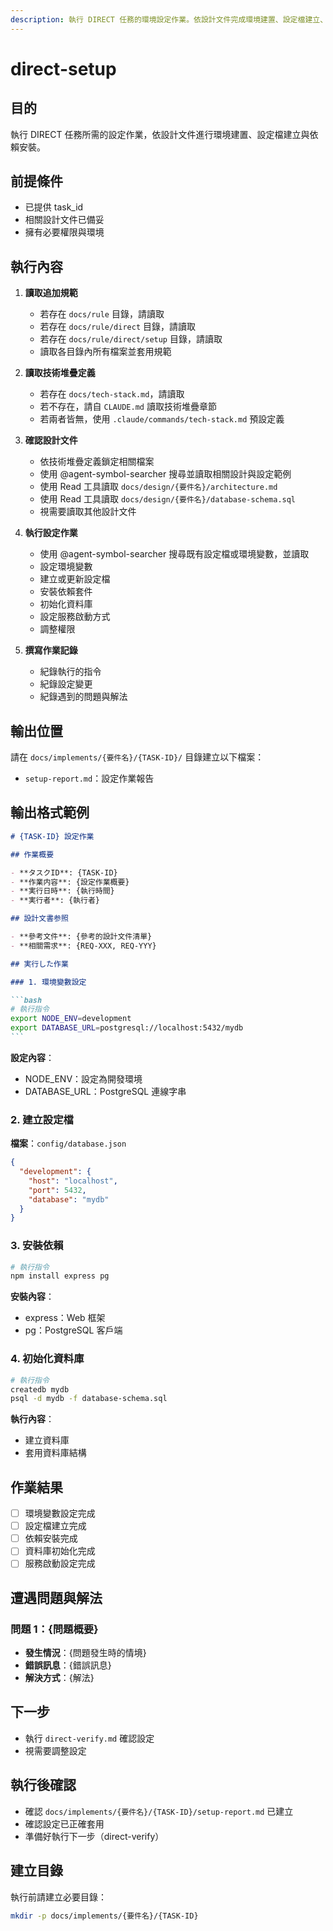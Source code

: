 ```yaml
---
description: 執行 DIRECT 任務的環境設定作業。依設計文件完成環境建置、設定檔建立、依賴安裝等工作。
---
```


# direct-setup

## 目的

執行 DIRECT 任務所需的設定作業，依設計文件進行環境建置、設定檔建立與依賴安裝。

## 前提條件

- 已提供 task_id
- 相關設計文件已備妥
- 擁有必要權限與環境

## 執行內容

1. **讀取追加規範**
   - 若存在 `docs/rule` 目錄，請讀取
   - 若存在 `docs/rule/direct` 目錄，請讀取  
   - 若存在 `docs/rule/direct/setup` 目錄，請讀取
   - 讀取各目錄內所有檔案並套用規範

2. **讀取技術堆疊定義**
   - 若存在 `docs/tech-stack.md`，請讀取
   - 若不存在，請自 `CLAUDE.md` 讀取技術堆疊章節  
   - 若兩者皆無，使用 `.claude/commands/tech-stack.md` 預設定義

3. **確認設計文件**
   - 依技術堆疊定義鎖定相關檔案
   - 使用 @agent-symbol-searcher 搜尋並讀取相關設計與設定範例
   - 使用 Read 工具讀取 `docs/design/{要件名}/architecture.md`
   - 使用 Read 工具讀取 `docs/design/{要件名}/database-schema.sql`
   - 視需要讀取其他設計文件

4. **執行設定作業**
   - 使用 @agent-symbol-searcher 搜尋既有設定檔或環境變數，並讀取
   - 設定環境變數
   - 建立或更新設定檔
   - 安裝依賴套件
   - 初始化資料庫
   - 設定服務啟動方式
   - 調整權限

5. **撰寫作業記錄**
   - 紀錄執行的指令
   - 紀錄設定變更
   - 紀錄遇到的問題與解法

## 輸出位置

請在 `docs/implements/{要件名}/{TASK-ID}/` 目錄建立以下檔案：
- `setup-report.md`：設定作業報告

## 輸出格式範例

````markdown
# {TASK-ID} 設定作業

## 作業概要

- **タスクID**: {TASK-ID}
- **作業内容**: {設定作業概要}
- **実行日時**: {執行時間}
- **実行者**: {執行者}

## 設計文書参照

- **參考文件**: {參考的設計文件清單}
- **相關需求**: {REQ-XXX, REQ-YYY}

## 実行した作業

### 1. 環境變數設定

```bash
# 執行指令
export NODE_ENV=development
export DATABASE_URL=postgresql://localhost:5432/mydb
```
````

**設定內容**：

- NODE_ENV：設定為開發環境
- DATABASE_URL：PostgreSQL 連線字串

### 2. 建立設定檔

**檔案**：`config/database.json`

```json
{
  "development": {
    "host": "localhost",
    "port": 5432,
    "database": "mydb"
  }
}
```

### 3. 安裝依賴

```bash
# 執行指令
npm install express pg
```

**安裝內容**：

- express：Web 框架
- pg：PostgreSQL 客戶端

### 4. 初始化資料庫

```bash
# 執行指令
createdb mydb
psql -d mydb -f database-schema.sql
```

**執行內容**：

- 建立資料庫
- 套用資料庫結構

## 作業結果

- [ ] 環境變數設定完成
- [ ] 設定檔建立完成
- [ ] 依賴安裝完成
- [ ] 資料庫初始化完成
- [ ] 服務啟動設定完成

## 遭遇問題與解法

### 問題 1：{問題概要}

- **發生情況**：{問題發生時的情境}
- **錯誤訊息**：{錯誤訊息}
- **解決方式**：{解法}

## 下一步

- 執行 `direct-verify.md` 確認設定
- 視需要調整設定

## 執行後確認
- 確認 `docs/implements/{要件名}/{TASK-ID}/setup-report.md` 已建立
- 確認設定已正確套用
- 準備好執行下一步（direct-verify）

## 建立目錄

執行前請建立必要目錄：
```bash
mkdir -p docs/implements/{要件名}/{TASK-ID}
```
